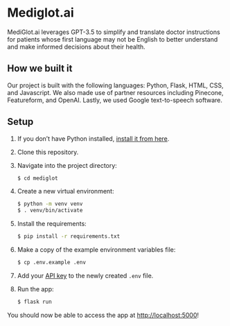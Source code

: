 # Mediglot.ai

MediGlot.ai leverages GPT-3.5 to simplify and translate doctor instructions for patients whose first language may not be English to better understand and make informed decisions about their health.

## How we built it
Our project is built with the following languages: Python, Flask, HTML, CSS, and Javascript. We also made use of partner resources including Pinecone, Featureform, and OpenAI. Lastly, we used Google text-to-speech software.

## Setup

1. If you don’t have Python installed, [install it from here](https://www.python.org/downloads/).

2. Clone this repository.

3. Navigate into the project directory:

   ```bash
   $ cd mediglot
   ```

4. Create a new virtual environment:

   ```bash
   $ python -m venv venv
   $ . venv/bin/activate
   ```

5. Install the requirements:

   ```bash
   $ pip install -r requirements.txt
   ```

6. Make a copy of the example environment variables file:

   ```bash
   $ cp .env.example .env
   ```

7. Add your [API key](https://beta.openai.com/account/api-keys) to the newly created `.env` file.

8. Run the app:

   ```bash
   $ flask run
   ```

You should now be able to access the app at [http://localhost:5000](http://localhost:5000)!
